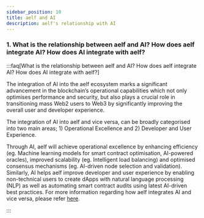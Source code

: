 ```yaml
---
sidebar_position: 10
title: aelf and AI
description: aelf's relationship with AI
---
```


<head>
  <html itemscope itemtype="https://schema.org/FAQPage" />
</head>

### 1. What is the relationship between aelf and AI? How does aelf integrate AI? How does AI integrate with aelf?

:::faq[What is the relationship between aelf and AI? How does aelf integrate AI? How does AI integrate with aelf?]

The integration of AI into the aelf ecosystem marks a significant advancement in the blockchain’s operational capabilities which not only optimises performance and security, but also plays a crucial role in transitioning mass Web2 users to Web3 by significantly improving the overall user and developer experience.

The integration of AI into aelf and vice versa, can be broadly categorised into two main areas; 1) Operational Excellence and 2) Developer and User Experience. 

Through AI, aelf will achieve operational excellence by enhancing efficiency (eg. Machine learning models for smart contract optimisation, AI-powered oracles), improved scalability (eg. Intelligent load balancing) and optimised consensus mechanisms (eg. AI-driven node selection and validation). Similarly, AI helps aelf improve developer and user experience by enabling non-technical users to create dApps with natural language processing (NLP) as well as automating smart contract audits using latest AI-driven best practices. For more information regarding how aelf integrates AI and vice versa, please refer [here](https://docs.aelf.com/resources/whitepaper-2/ai-integration-points-in-the-aelf-ecosystem/).

:::